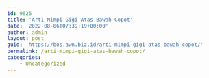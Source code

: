 ```yaml
---
id: 9625
title: 'Arti Mimpi Gigi Atas Bawah Copot'
date: '2022-08-06T07:39:19+00:00'
author: admin
layout: post
guid: 'https://bos.awn.biz.id/arti-mimpi-gigi-atas-bawah-copot/'
permalink: /arti-mimpi-gigi-atas-bawah-copot/
categories:
    - Uncategorized
---
```


